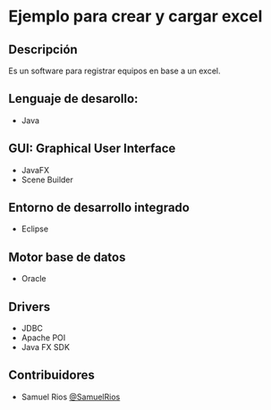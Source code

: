 # Ejemplo para crear y cargar excel 
## Descripción
Es un software para registrar equipos en base a un excel.

## Lenguaje de desarollo:
- Java

## GUI: Graphical User Interface
- JavaFX
- Scene Builder

## Entorno de desarrollo integrado
- Eclipse

## Motor base de datos
- Oracle

## Drivers
- JDBC
- Apache POI
- Java FX SDK

## Contribuidores
- Samuel Rios [@SamuelRios](https://github.com/SRios98/)
  
